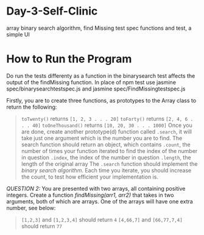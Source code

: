 # Day-3-Self-Clinic
array binary search algorithm, find Missing test spec functions and test, a simple UI

# How to Run the Program
Do run the tests differenty as a function in the binarysearch test affects the output of the findMissing function.
In place of npm test use 
jasmine spec/binarysearchtestspec.js and
jasmine spec/FindMissingtestspec.js

Firstly, you are to create three functions, as prototypes to the Array class to return the following:
>`toTwenty()` returns `[1, 2, 3 . . . 20]`
>`toForty()` returns `[2, 4, 6 . . . 40]`
>`toOneThousand()` returns `[10, 20, 30 . . . 1000]`
Once you are done, create another prototype(d) function called `.search`, it will take just one argument which is the number you are to find. The search function should return an object, which contains
>`.count`, the number of times your function iterated to find the index of the number in question
>`.index`, the index of the number in question
>`.length`, the length of the original array
The `.search` function should implement the *binary search algorithm*. Each time you iterate, you should increase the count, to test how efficient your implementation is.




*QUESTION 2:*
You are presented with two arrays, all containing positive integers. Create a function *findMissing(arr1, arr2)* that takes in two arguments, both of which are arrays. One of the arrays will have one extra number, see below:
>`[1,2,3]` and `[1,2,3,4]` should return `4`
>`[4,66,7]` and `[66,77,7,4]` should return `77`



